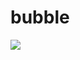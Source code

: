 # bubble

<img src = 'https://user-images.githubusercontent.com/6457691/80678640-4906ed00-8af6-11ea-89ab-1150d20acd97.jpg'>
